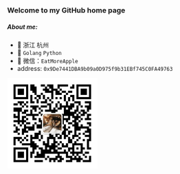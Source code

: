 ### Welcome to my GitHub home page

##### About me:

- 🔭 浙江  杭州
- 🛂 `Golang`  `Python`
- 👥 微信：`EatMoreApple`
- address: `0x9De7441DBA9b09a0D975f9b31EBf745C0FA49763`

<img width="210px"  src="./img/wechat.jpg" align="left">



